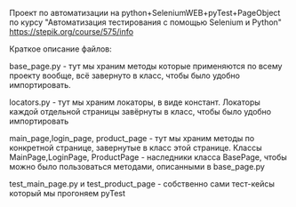 Проект по автоматизации на python+SeleniumWEB+pyTest+PageObject по курсу "Автоматизация тестирования с помощью Selenium и Python" https://stepik.org/course/575/info

Краткое описание файлов:

base_page.py - тут мы храним методы которые применяются по всему проекту вообще, всё завернуто в класс, чтобы было удобно импортировать.

locators.py - тут мы храним локаторы, в виде констант. Локаторы каждой отдельной страницы завёрнуты в класс, чтобы было удобно импортировать

main_page,login_page, product_page - тут мы храним методы по конкретной странице, завернутые в класс этой странице. Классы MainPage,LoginPage, ProductPage - наследники класса BasePage, чтобы можно было пользоваться методами, описанными в base_page.py

test_main_page.py и test_product_page - собственно сами тест-кейсы который мы прогоняем pyTest


